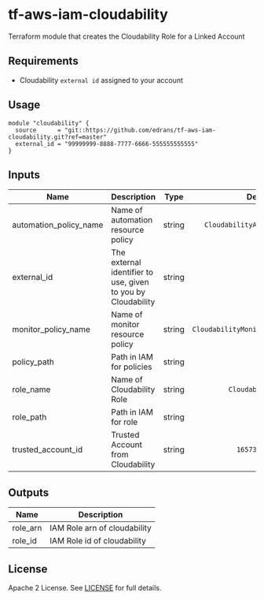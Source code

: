 # tf-aws-iam-cloudability

Terraform module that creates the Cloudability Role for a Linked Account

## Requirements

 * Cloudability `external id` assigned to your account

## Usage

```hcl
module "cloudability" {
  source      = "git::https://github.com/edrans/tf-aws-iam-cloudability.git?ref=master"
  external_id = "99999999-8888-7777-6666-555555555555"
}
```

## Inputs

| Name | Description | Type | Default | Required |
|------|-------------|:----:|:-----:|:-----:|
| automation_policy_name | Name of automation resource policy | string | `CloudabilityAutomationPolicy` | no |
| external_id | The external identifier to use, given to you by Cloudability | string |  | yes |
| monitor_policy_name | Name of monitor resource policy | string | `CloudabilityMonitorResourcesPolicy` | no |
| policy_path | Path in IAM for policies | string | `/` | no |
| role_name | Name of Cloudability Role | string | `CloudabilityRole` | no |
| role_path | Path in IAM for role | string | `/` | no |
| trusted_account_id | Trusted Account from Cloudability | string | `165736516723` | no |

## Outputs

| Name | Description |
|------|-------------|
| role_arn | IAM Role arn of cloudability |
| role_id | IAM Role id of cloudability |

## License

Apache 2 License. See [LICENSE](LICENSE) for full details.
